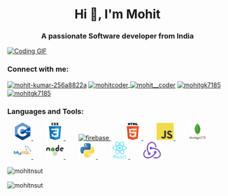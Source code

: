 <h1 align="center">Hi 👋, I'm Mohit</h1>
<h3 align="center">A passionate Software developer from India</h3>

<a href="https://i.giphy.com/media/v1.Y2lkPTc5MGI3NjExcHAxeThjdjV1N2VjMzM1YmliNTFta2E0cjdudDB0bnZvYWxqbmprNyZlcD12MV9pbnRlcm5hbF9naWZfYnlfaWQmY3Q9Zw/tFGBovr5CtfWt7MtqK/giphy.gif" target="_blank">
    <img src="https://i.giphy.com/media/v1.Y2lkPTc5MGI3NjExcHAxeThjdjV1N2VjMzM1YmliNTFta2E0cjdudDB0bnZvYWxqbmprNyZlcD12MV9pbnRlcm5hbF9naWZfYnlfaWQmY3Q9Zw/tFGBovr5CtfWt7MtqK/giphy.gif" alt="Coding GIF" height="200" width="200" />
</a>

<h3 align="left">Connect with me:</h3>
<p align="left">
<a href="https://linkedin.com/in/mohit-kumar-256a8822a" target="blank"><img align="center" src="https://raw.githubusercontent.com/rahuldkjain/github-profile-readme-generator/master/src/images/icons/Social/linked-in-alt.svg" alt="mohit-kumar-256a8822a" height="30" width="40" /></a>
<a href="https://auth.geeksforgeeks.org/user/mohitcoder/profile" target="_blank">
    <img align="center" src="https://upload.wikimedia.org/wikipedia/commons/4/43/GeeksforGeeks.svg" alt="mohitcoder" height="30" width="40" />
</a>
<a href="https://www.leetcode.com/mohit__coder" target="blank"><img align="center" src="https://raw.githubusercontent.com/rahuldkjain/github-profile-readme-generator/master/src/images/icons/Social/leet-code.svg" alt="mohit__coder" height="30" width="40" /></a>
<a href="https://www.codechef.com/users/mohitgk7185" target="_blank">
    <img align="center" src="https://img.icons8.com/color/48/000000/codechef.png" alt="mohitgk7185" height="30" width="40" />
</a>
<a href="https://codeforces.com/profile/mohitgk7185" target="_blank">
    <img align="center" src="https://raw.githubusercontent.com/rahuldkjain/github-profile-readme-generator/master/src/images/icons/Social/codeforces.svg" alt="mohitgk7185" height="30" width="40" />
</a>
</p>

<h3 align="left">Languages and Tools:</h3>
<p align="left">
    <a href="https://getbootstrap.com" target="_blank" rel="noreferrer" style="margin: 10px; padding: 5px;">
        <img src="https://raw.githubusercontent.com/devicons/devicon/master/icons/cplusplus/cplusplus-original.svg" alt="cplusplus" width="40" height="40"/>
    </a>
    <a href="https://www.w3schools.com/css/" target="_blank" rel="noreferrer" style="margin: 10px; padding: 5px;">
        <img src="https://raw.githubusercontent.com/devicons/devicon/master/icons/css3/css3-original-wordmark.svg" alt="css3" width="40" height="40"/>
    </a>
    <a href="https://firebase.google.com/" target="_blank" rel="noreferrer" style="margin: 10px; padding: 5px;">
        <img src="https://www.vectorlogo.zone/logos/firebase/firebase-icon.svg" alt="firebase" width="40" height="40"/>
    </a>
    <a href="https://www.w3.org/html/" target="_blank" rel="noreferrer" style="margin: 10px; padding: 5px;">
        <img src="https://raw.githubusercontent.com/devicons/devicon/master/icons/html5/html5-original-wordmark.svg" alt="html5" width="40" height="40"/>
    </a>
    <a href="https://developer.mozilla.org/en-US/docs/Web/JavaScript" target="_blank" rel="noreferrer" style="margin: 10px; padding: 5px;">
        <img src="https://raw.githubusercontent.com/devicons/devicon/master/icons/javascript/javascript-original.svg" alt="javascript" width="40" height="40"/>
    </a>
    <a href="https://www.mongodb.com/" target="_blank" rel="noreferrer" style="margin: 10px; padding: 5px;">
        <img src="https://raw.githubusercontent.com/devicons/devicon/master/icons/mongodb/mongodb-original-wordmark.svg" alt="mongodb" width="40" height="40"/>
    </a>
    <a href="https://www.mysql.com/" target="_blank" rel="noreferrer" style="margin: 10px; padding: 5px;">
        <img src="https://raw.githubusercontent.com/devicons/devicon/master/icons/mysql/mysql-original-wordmark.svg" alt="mysql" width="40" height="40"/>
    </a>
    <a href="https://nodejs.org" target="_blank" rel="noreferrer" style="margin: 10px; padding: 5px;">
        <img src="https://raw.githubusercontent.com/devicons/devicon/master/icons/nodejs/nodejs-original-wordmark.svg" alt="nodejs" width="40" height="40"/>
    </a>
    <a href="https://www.python.org" target="_blank" rel="noreferrer" style="margin: 10px; padding: 5px;">
        <img src="https://raw.githubusercontent.com/devicons/devicon/master/icons/python/python-original.svg" alt="python" width="40" height="40"/>
    </a>
    <a href="https://reactjs.org/" target="_blank" rel="noreferrer" style="margin: 10px; padding: 5px;">
        <img src="https://raw.githubusercontent.com/devicons/devicon/master/icons/react/react-original-wordmark.svg" alt="react" width="40" height="40"/>
    </a>
    <a href="https://redux.js.org" target="_blank" rel="noreferrer" style="margin: 10px; padding: 5px;">
        <img src="https://raw.githubusercontent.com/devicons/devicon/master/icons/redux/redux-original.svg" alt="redux" width="40" height="40"/>
    </a>
</p>

<p><img align="center" src="https://github-readme-stats.vercel.app/api/top-langs?username=mohitnsut&show_icons=true&locale=en&layout=compact" alt="mohitnsut" /></p>
<p><img align="center" src="https://github-readme-streak-stats.herokuapp.com/?user=mohitnsut&" alt="mohitnsut" /></p>

